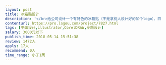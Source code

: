```yaml
---                
layout: post       
title: 冰箱贴设计           
description: '</br>给公司设计一个有特色的冰箱贴（不是拿别人设计好的加个logo），四枚一套，共两套（一套原型，一套卡通）。用作纪念物。</br>我们提供原型图案形状。</br>希望设计的比较快，而且要有耐心，保证及时修改</br>'     
contenturl: https://pro.lagou.com/project/7827.html      
tags: [平面设计,illustrator,CorelDRAW,专题设计]            
salary: 3000元以下          
publish_time: 2018-05-14 15:51:38         
review: 1472人                   
apply: 17人                   
recommend: 0人                   
time_range: 小于1周              
---                 
```


